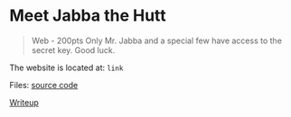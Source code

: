 
# Meet Jabba the Hutt
> Web - 200pts
Only Mr. Jabba and a special few have access to the secret key. Good luck. 

The website is located at: `link`

Files: 
[source code](./scr/)

[Writeup](./writeup/)